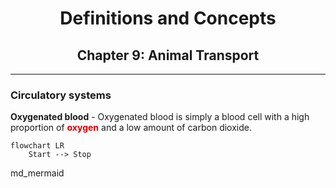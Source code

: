 <style>
.highlight_font {
    color:#DC0000FF;
    font-weight:bold
}
</style>


<center>
<h1>Definitions and Concepts</h1>
<h2>Chapter 9: Animal Transport</h2>
</center>

----

### Circulatory systems

**Oxygenated blood** - Oxygenated blood is simply a blood cell with a high proportion of <span class="highlight_font">oxygen</span> and a low amount of carbon dioxide.

```mermaid
flowchart LR
    Start --> Stop
```

md_mermaid